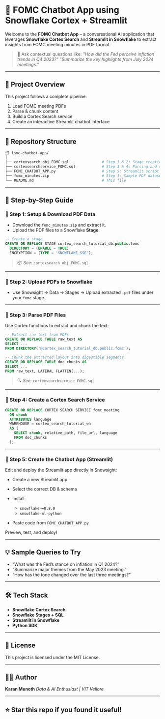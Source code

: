# 🧠 FOMC Chatbot App using Snowflake Cortex + Streamlit

Welcome to the **FOMC Chatbot App** – a conversational AI application that leverages **Snowflake Cortex Search** and **Streamlit in Snowflake** to extract insights from FOMC meeting minutes in PDF format.

> 💬 Ask contextual questions like:
> *"How did the Fed perceive inflation trends in Q4 2023?"*
> *"Summarize the key highlights from July 2024 meetings."*

---

## 🚀 Project Overview

This project follows a complete pipeline:

1. Load FOMC meeting PDFs
2. Parse & chunk content
3. Build a Cortex Search service
4. Create an interactive Streamlit chatbot interface

---

## 📁 Repository Structure

```bash
🗂 fomc-chatbot-app/
│
├── cortexsearch_obj_FOMC.sql               # Step 1 & 2: Stage creation and file upload
├── cortexsearchservice_FOMC.sql            # Step 3 & 4: Parsing and search service setup
├── FOMC_CHATBOT_APP.py                     # Step 5: Streamlit script to create the chatbot interface
├── fomc_minutes.zip                        # Step 1: Sample PDF dataset (FOMC minutes)
└── README.md                               # This file
```

---

## 🧹 Step-by-Step Guide

### 🔹 Step 1: Setup & Download PDF Data

* Download the `fomc_minutes.zip` and extract it.
* Upload the PDF files to a Snowflake **Stage**.

```sql
-- Create a stage
CREATE OR REPLACE STAGE cortex_search_tutorial_db.public.fomc
  DIRECTORY = (ENABLE = TRUE)
  ENCRYPTION = (TYPE = 'SNOWFLAKE_SSE');
```

> 📦 *See*: `cortexsearch_obj_FOMC.sql`

---

### 🔹 Step 2: Upload PDFs to Snowflake

* Use Snowsight → Data → Stages → Upload extracted `.pdf` files under your `fomc` stage.

---

### 🔹 Step 3: Parse PDF Files

Use Cortex functions to extract and chunk the text:

```sql
-- Extract raw text from PDFs
CREATE OR REPLACE TABLE raw_text AS
SELECT ...
FROM DIRECTORY('@cortex_search_tutorial_db.public.fomc');

-- Chunk the extracted layout into digestible segments
CREATE OR REPLACE TABLE doc_chunks AS
SELECT ...
FROM raw_text, LATERAL FLATTEN(...);
```

> 🔍 *See*: `cortexsearchservice_FOMC.sql`

---

### 🔹 Step 4: Create a Cortex Search Service

```sql
CREATE OR REPLACE CORTEX SEARCH SERVICE fomc_meeting
  ON chunk
  ATTRIBUTES language
  WAREHOUSE = cortex_search_tutorial_wh
  AS (
    SELECT chunk, relative_path, file_url, language
    FROM doc_chunks
  );
```

---

### 🔹 Step 5: Create the Chatbot App (Streamlit)

Edit and deploy the Streamlit app directly in Snowsight:

* Create a new Streamlit app
* Select the correct DB & schema
* Install:

  * `snowflake>=0.8.0`
  * `snowflake-ml-python`
* Paste code from `FOMC_CHATBOT_APP.py`

Preview, test, and deploy!

---

## 💡 Sample Queries to Try

* “What was the Fed’s stance on inflation in Q1 2024?”
* “Summarize major themes from the May 2023 meeting.”
* “How has the tone changed over the last three meetings?”

---

## 🛠️ Tech Stack

* **Snowflake Cortex Search**
* **Snowflake Stages + SQL**
* **Streamlit in Snowflake**
* **Python SDK**

---

## 📜 License

This project is licensed under the MIT License.

---

## 👨‍💼 Author

**Karan Munoth**
*Data & AI Enthusiast | VIT Vellore*

---

## ⭐ Star this repo if you found it useful!
